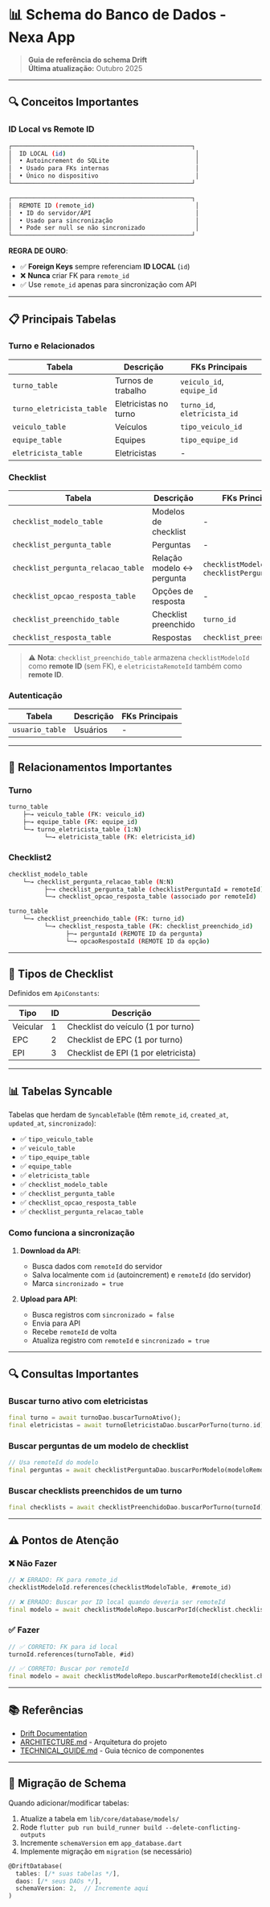 # 📊 Schema do Banco de Dados - Nexa App

> **Guia de referência do schema Drift**  
> **Última atualização:** Outubro 2025

---

## 🔍 Conceitos Importantes

### ID Local vs Remote ID

```bash
┌──────────────────────────────────────────────────┐
│  ID LOCAL (id)                                    │
│  • Autoincrement do SQLite                        │
│  • Usado para FKs internas                        │
│  • Único no dispositivo                           │
└──────────────────────────────────────────────────┘

┌──────────────────────────────────────────────────┐
│  REMOTE ID (remote_id)                            │
│  • ID do servidor/API                             │
│  • Usado para sincronização                       │
│  • Pode ser null se não sincronizado              │
└──────────────────────────────────────────────────┘
```

**REGRA DE OURO**:

- ✅ **Foreign Keys** sempre referenciam **ID LOCAL** (`id`)
- ❌ **Nunca** criar FK para `remote_id`
- ✅ Use `remote_id` apenas para sincronização com API

---

## 📋 Principais Tabelas

### Turno e Relacionados

| Tabela                    | Descrição             | FKs Principais               |
| ------------------------- | --------------------- | ---------------------------- |
| `turno_table`             | Turnos de trabalho    | `veiculo_id`, `equipe_id`    |
| `turno_eletricista_table` | Eletricistas no turno | `turno_id`, `eletricista_id` |
| `veiculo_table`           | Veículos              | `tipo_veiculo_id`            |
| `equipe_table`            | Equipes               | `tipo_equipe_id`             |
| `eletricista_table`       | Eletricistas          | -                            |

### Checklist

| Tabela                             | Descrição                 | FKs Principais                             |
| ---------------------------------- | ------------------------- | ------------------------------------------ |
| `checklist_modelo_table`           | Modelos de checklist      | -                                          |
| `checklist_pergunta_table`         | Perguntas                 | -                                          |
| `checklist_pergunta_relacao_table` | Relação modelo ↔ pergunta | `checklistModeloId`, `checklistPerguntaId` |
| `checklist_opcao_resposta_table`   | Opções de resposta        | -                                          |
| `checklist_preenchido_table`       | Checklist preenchido      | `turno_id`                                 |
| `checklist_resposta_table`         | Respostas                 | `checklist_preenchido_id`                  |

> ⚠️ **Nota**: `checklist_preenchido_table` armazena `checklistModeloId` como **remote ID** (sem FK), e `eletricistaRemoteId` também como **remote ID**.

### Autenticação

| Tabela          | Descrição | FKs Principais |
| --------------- | --------- | -------------- |
| `usuario_table` | Usuários  | -              |

---

## 🔗 Relacionamentos Importantes

### Turno

```bash
turno_table
    ├─→ veiculo_table (FK: veiculo_id)
    ├─→ equipe_table (FK: equipe_id)
    └─→ turno_eletricista_table (1:N)
          └─→ eletricista_table (FK: eletricista_id)
```

### Checklist2

```bash
checklist_modelo_table
    └─→ checklist_pergunta_relacao_table (N:N)
          ├─→ checklist_pergunta_table (checklistPerguntaId = remoteId)
          └─→ checklist_opcao_resposta_table (associado por remoteId)

turno_table
    └─→ checklist_preenchido_table (FK: turno_id)
          └─→ checklist_resposta_table (FK: checklist_preenchido_id)
                ├─→ perguntaId (REMOTE ID da pergunta)
                └─→ opcaoRespostaId (REMOTE ID da opção)
```

---

## 🎯 Tipos de Checklist

Definidos em `ApiConstants`:

| Tipo     | ID  | Descrição                            |
| -------- | --- | ------------------------------------ |
| Veicular | 1   | Checklist do veículo (1 por turno)   |
| EPC      | 2   | Checklist de EPC (1 por turno)       |
| EPI      | 3   | Checklist de EPI (1 por eletricista) |

---

## 📊 Tabelas Syncable

Tabelas que herdam de `SyncableTable` (têm `remote_id`, `created_at`, `updated_at`, `sincronizado`):

- ✅ `tipo_veiculo_table`
- ✅ `veiculo_table`
- ✅ `tipo_equipe_table`
- ✅ `equipe_table`
- ✅ `eletricista_table`
- ✅ `checklist_modelo_table`
- ✅ `checklist_pergunta_table`
- ✅ `checklist_opcao_resposta_table`
- ✅ `checklist_pergunta_relacao_table`

### Como funciona a sincronização

1. **Download da API**:

   - Busca dados com `remoteId` do servidor
   - Salva localmente com `id` (autoincrement) e `remoteId` (do servidor)
   - Marca `sincronizado = true`

2. **Upload para API**:
   - Busca registros com `sincronizado = false`
   - Envia para API
   - Recebe `remoteId` de volta
   - Atualiza registro com `remoteId` e `sincronizado = true`

---

## 🔍 Consultas Importantes

### Buscar turno ativo com eletricistas

```dart
final turno = await turnoDao.buscarTurnoAtivo();
final eletricistas = await turnoEletricistaDao.buscarPorTurno(turno.id);
```

### Buscar perguntas de um modelo de checklist

```dart
// Usa remoteId do modelo
final perguntas = await checklistPerguntaDao.buscarPorModelo(modeloRemoteId);
```

### Buscar checklists preenchidos de um turno

```dart
final checklists = await checklistPreenchidoDao.buscarPorTurno(turnoId);
```

---

## ⚠️ Pontos de Atenção

### ❌ Não Fazer

```dart
// ❌ ERRADO: FK para remote_id
checklistModeloId.references(checklistModeloTable, #remote_id)

// ❌ ERRADO: Buscar por ID local quando deveria ser remoteId
final modelo = await checklistModeloRepo.buscarPorId(checklist.checklistModeloId);
```

### ✅ Fazer

```dart
// ✅ CORRETO: FK para id local
turnoId.references(turnoTable, #id)

// ✅ CORRETO: Buscar por remoteId
final modelo = await checklistModeloRepo.buscarPorRemoteId(checklist.checklistModeloId);
```

---

## 📚 Referências

- [Drift Documentation](https://drift.simonbinder.eu/)
- [ARCHITECTURE.md](ARCHITECTURE.md) - Arquitetura do projeto
- [TECHNICAL_GUIDE.md](TECHNICAL_GUIDE.md) - Guia técnico de componentes

---

## 🔄 Migração de Schema

Quando adicionar/modificar tabelas:

1. Atualize a tabela em `lib/core/database/models/`
2. Rode `flutter pub run build_runner build --delete-conflicting-outputs`
3. Incremente `schemaVersion` em `app_database.dart`
4. Implemente migração em `migration` (se necessário)

```dart
@DriftDatabase(
  tables: [/* suas tabelas */],
  daos: [/* seus DAOs */],
  schemaVersion: 2,  // Incremente aqui
)
```
